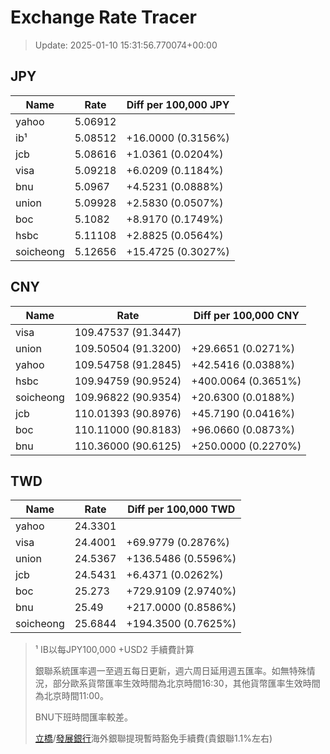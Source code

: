 # Exchange Rate Tracer

> Update: 2025-01-10 15:31:56.770074+00:00

## JPY

| Name      |    Rate | Diff per 100,000 JPY   |
|-----------|---------|------------------------|
| yahoo     | 5.06912 |                        |
| ib¹       | 5.08512 | +16.0000 (0.3156%)     |
| jcb       | 5.08616 | +1.0361 (0.0204%)      |
| visa      | 5.09218 | +6.0209 (0.1184%)      |
| bnu       | 5.0967  | +4.5231 (0.0888%)      |
| union     | 5.09928 | +2.5830 (0.0507%)      |
| boc       | 5.1082  | +8.9170 (0.1749%)      |
| hsbc      | 5.11108 | +2.8825 (0.0564%)      |
| soicheong | 5.12656 | +15.4725 (0.3027%)     |

## CNY

| Name      | Rate                | Diff per 100,000 CNY   |
|-----------|---------------------|------------------------|
| visa      | 109.47537	(91.3447) |                        |
| union     | 109.50504	(91.3200) | +29.6651 (0.0271%)     |
| yahoo     | 109.54758	(91.2845) | +42.5416 (0.0388%)     |
| hsbc      | 109.94759	(90.9524) | +400.0064 (0.3651%)    |
| soicheong | 109.96822	(90.9354) | +20.6300 (0.0188%)     |
| jcb       | 110.01393	(90.8976) | +45.7190 (0.0416%)     |
| boc       | 110.11000	(90.8183) | +96.0660 (0.0873%)     |
| bnu       | 110.36000	(90.6125) | +250.0000 (0.2270%)    |

## TWD

| Name      |    Rate | Diff per 100,000 TWD   |
|-----------|---------|------------------------|
| yahoo     | 24.3301 |                        |
| visa      | 24.4001 | +69.9779 (0.2876%)     |
| union     | 24.5367 | +136.5486 (0.5596%)    |
| jcb       | 24.5431 | +6.4371 (0.0262%)      |
| boc       | 25.273  | +729.9109 (2.9740%)    |
| bnu       | 25.49   | +217.0000 (0.8586%)    |
| soicheong | 25.6844 | +194.3500 (0.7625%)    |


> ¹ IB以每JPY100,000 +USD2 手續費計算
>
> 銀聯系統匯率週一至週五每日更新，週六周日延用週五匯率。如無特殊情況，部分歐系貨幣匯率生效時間為北京時間16:30，其他貨幣匯率生效時間為北京時間11:00。
>
> BNU下班時間匯率較差。
>
> [立橋](https://www.wlbank.com.mo/uploads/ueditor/file/20181211/1544536513900230.pdf)/[發展銀行](https://www.mdb.com.mo/Service_Charges_20230728.pdf)海外銀聯提現暫時豁免手續費(貴銀聯1.1%左右)

